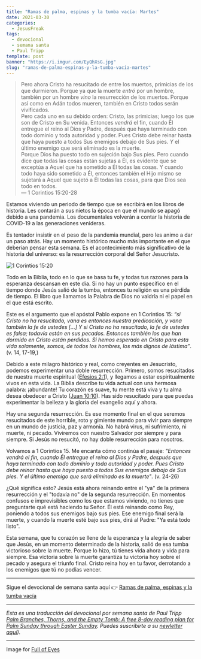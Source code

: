 ```yaml
---
title: "Ramas de palma, espinas y la tumba vacía: Martes"
date: 2021-03-30
categories:
  - JesusFreak
tags:
  - devocional
  - semana santa
  - Paul Tripp
template: post
banner: "https://i.imgur.com/EyQhXsG.jpg"
slug: "ramas-de-palma-espinas-y-la-tumba-vacia-martes"
---
```


> Pero ahora Cristo ha resucitado de entre los muertos, primicias de los que durmieron. Porque ya que la muerte *entró* por un hombre, también por un hombre *vino* la resurrección de los muertos. Porque así como en Adán todos mueren, también en Cristo todos serán vivificados. <br>
> Pero cada uno en su debido orden: Cristo, las primicias; luego los que son de Cristo en Su venida. Entonces *vendrá* el fin, cuando Él entregue el reino al Dios y Padre, después que haya terminado con todo dominio y toda autoridad y poder. Pues Cristo debe reinar hasta que haya puesto a todos Sus enemigos debajo de Sus pies. *Y* el último enemigo que será eliminado es la muerte. <br>
> Porque Dios ha puesto todo en sujeción bajo Sus pies. Pero cuando dice que todas las cosas están sujetas a Él, es evidente que se exceptúa a Aquel que ha sometido a Él todas las cosas. Y cuando todo haya sido sometido a Él, entonces también el Hijo mismo se sujetará a Aquel que sujetó a Él todas las cosas, para que Dios sea todo en todos. <br>
> — 1 Corintios 15:20-28

Estamos viviendo un periodo de tiempo que se escribirá en los libros de historia. Les contarán a sus nietos la época en que el mundo se apagó debido a una pandemia. Los documentales volverán a contar la historia de COVID-19 a las generaciones venideras.

Es tentador insistir en el peso de la pandemia mundial, pero les animo a dar un paso atrás. Hay un momento histórico mucho más importante en el que deberían pensar esta semana. Es el acontecimiento más significativo de la historia del universo: es la resurrección corporal del Señor Jesucristo.

![1 Corintios 15:20](https://i.imgur.com/EyQhXsG.jpg)

Todo en la Biblia, todo en lo que se basa tu fe, y todas tus razones para la esperanza descansan en este día. Si no hay un punto específico en el tiempo donde Jesús salió de la tumba, entonces tu religión es una pérdida de tiempo. El libro que llamamos la Palabra de Dios no valdría ni el papel en el que está escrito.

Este es el argumento que el apóstol Pablo expone en 1 Corintios 15: *“si Cristo no ha resucitado, vana es entonces nuestra predicación, y vana también la fe de ustedes [...] Y si Cristo no ha resucitado, la fe de ustedes es falsa; todavía están en sus pecados. Entonces también los que han dormido en Cristo están perdidos. Si hemos esperado en Cristo para esta vida solamente, somos, de todos los hombres, los más dignos de lástima”*. (v. 14, 17-19,)

Debido a este milagro histórico y real, como creyentes en Jesucristo, podemos experimentar una doble resurrección. Primero, somos resucitados de nuestra muerte espiritual ([Efesios 2:1](https://www.biblegateway.com/passage/?search=Efesios+2%3A1&version=NBLA)), y llegamos a estar espiritualmente vivos en esta vida. La Biblia describe tu vida actual con una hermosa palabra: ¡abundante! Tu corazón es suave, tu mente está viva y tu alma desea obedecer a Cristo ([Juan 10:10](https://www.biblegateway.com/passage/?search=Juan+10%3A10&version=NBLA)). Has sido resucitado para que puedas experimentar la belleza y la gloria del evangelio aquí y ahora.

Hay una segunda resurrección. Es ese momento final en el que seremos resucitados de este horrible, roto y gimiente mundo para vivir para siempre en un mundo de justicia, paz y armonía. No habrá virus, ni sufrimiento, ni muerte, ni pecado. Viviremos con nuestro Salvador por siempre y para siempre. Si Jesús no resucitó, no hay doble resurrección para nosotros.

Volvamos a 1 Corintios 15. Me encanta cómo continúa el pasaje: *"Entonces vendrá el fin, cuando Él entregue el reino al Dios y Padre, después que haya terminado con todo dominio y toda autoridad y poder. Pues Cristo debe reinar hasta que haya puesto a todos Sus enemigos debajo de Sus pies. Y el último enemigo que será eliminado es la muerte"*. (v. 24-26)

¿Qué significa esto? Jesús está ahora reinando entre el "ya" de la primera resurrección y el "todavía no" de la segunda resurrección. En momentos confusos e imprevisibles como los que estamos viviendo, no tienes que preguntarte qué está haciendo tu Señor. Él está reinando como Rey, poniendo a todos sus enemigos bajo sus pies. Ese enemigo final será la muerte, y cuando la muerte esté bajo sus pies, dirá al Padre: "Ya está todo listo".

Esta semana, que tu corazón se llene de la esperanza y la alegría de saber que Jesús, en un momento determinado de la historia, salió de esa tumba victorioso sobre la muerte. Porque lo hizo, tú tienes vida ahora y vida para siempre. Esa victoria sobre la muerte garantiza tu victoria hoy sobre el pecado y asegura el triunfo final. Cristo reina hoy en tu favor, derrotando a los enemigos que tú no podías vencer.

---

Sigue el devocional de semana santa aquí 👉 [Ramas de palma, espinas y la tumba vacía](/ramas-de-palma-espinas-y-la-tumba-vacia)

---

*Esta es una traducción del devocional por semana santa de Paul Tripp [Palm Branches, Thorns, and the Empty Tomb: A free 8-day reading plan for Palm Sunday
through Easter Sunday](https://cdn.shopify.com/s/files/1/1695/6503/files/Journey_to_the_Cross_Download.pdf?v=1615329390). Puedes suscribirte a su [newletter aquí](https://www.paultripp.com)).*

---

Image for [Full of Eyes](https://www.fullofeyes.com/project/1-corinthians-1520/)